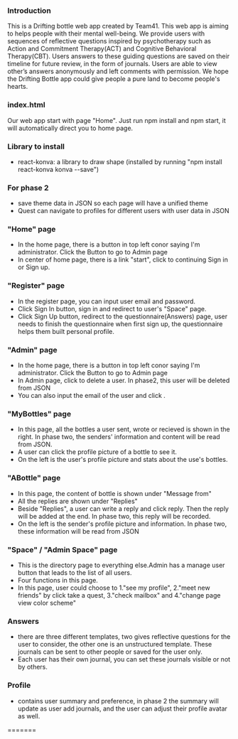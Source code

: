 ### Introduction
This is a Drifting bottle web app created by Team41.
This web app is aiming to helps people with their mental well-being. We provide users with sequences of reflective questions inspired by psychotherapy such as Action and Commitment Therapy(ACT) and Cognitive Behavioral Therapy(CBT). Users answers to these guiding questions are saved on their timeline for future review, in the form of journals.  Users are able to view other’s answers anonymously and left comments with permission. We hope the Drifting Bottle app could give people a pure land to become people's hearts.

### index.html
Our web app start with page "Home". Just run npm install and npm start, it will automatically direct you to home page.

### Library to install
- react-konva: a library to draw shape (installed by running "npm install react-konva konva --save")

### For phase 2
- save theme data in JSON so each page will have a unified theme
- Quest can navigate to profiles for different users with user data in JSON

### "Home" page
- In the home page, there is a button in top left conor saying I'm administrator. Click the Button to go to Admin page
- In center of home page, there is a link "start", click to continuing Sign in or Sign up.

### "Register" page
- In the register page, you can input user email and password.
- Click Sign In button, sign in and redirect to user's "Space" page.
- Click Sign Up button, redirect to the questionnaire(Answers) page, user needs to finish the questionnaire when first sign up, the questionnaire helps them built personal profile.

### "Admin" page
- In the home page, there is a button in top left conor saying I'm administrator. Click the Button to go to Admin page
- In Admin page, click <Delete> to delete a user. In phase2, this user will be deleted from JSON
- You can also input the email of the user and click <Delete User>.

### "MyBottles" page
- In this page, all the bottles a user sent, wrote or recieved is shown in the right. In phase two, the senders' information and content will be read from JSON.
- A user can click the profile picture of a bottle to see it.
- On the left is the user's profile picture and stats about the use's bottles.

### "ABottle" page
- In this page, the content of bottle is shown under "Message from"
- All the replies are shown under "Replies"
- Beside "Replies", a user can write a reply and click reply. Then the reply will be added at the end. In phase two, this reply will be recorded.
- On the left is the sender's profile picture and information. In phase two, these information will be read from JSON

### "Space" / "Admin Space" page
- This is the directory page to everything else.Admin has a manage user button that leads to the list of all users. 
- Four functions in this page.
- In this page, user could choose to 1."see my profile", 2."meet new friends" by click take a quest, 3."check mailbox" and 4."change page view color scheme"

### Answers
- there are three different templates, two gives reflective questions for the user to consider, the other one is an unstructured template. These journals can be sent to other people or saved for the user only. 
- Each user has their own journal, you can set these journals visible or not by others.

### Profile
- contains user summary and preference, in phase 2 the summary will update as user add journals, and the user can adjust their profile avatar as well. 

=======

